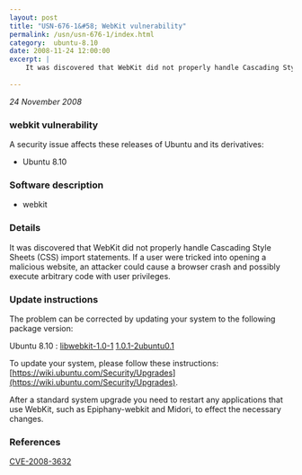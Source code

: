 ```yaml
---
layout: post
title: "USN-676-1&#58; WebKit vulnerability"
permalink: /usn/usn-676-1/index.html
category:  ubuntu-8.10
date: 2008-11-24 12:00:00
excerpt: |
    It was discovered that WebKit did not properly handle Cascading Style Sheets (CSS) import statements. If a user were tricked into opening a malicious website, an attacker could cause a browser crash and possibly execute arbitrary code with user privileges. 
    
--- 
```

 
 

*24 November 2008*

### webkit vulnerability

A security issue affects these releases of Ubuntu and its derivatives:

* Ubuntu 8.10

### Software description

* webkit 

### Details

It was discovered that WebKit did not properly handle Cascading Style Sheets (CSS) import statements. If a user were tricked into opening a malicious website, an attacker could cause a browser crash and possibly execute arbitrary code with user privileges. 

### Update instructions

The problem can be corrected by updating your system to the following package version:

Ubuntu 8.10
 : [libwebkit-1.0-1](https://launchpad.net/ubuntu/+source/webkit) <span> [1.0.1-2ubuntu0.1](https://launchpad.net/ubuntu/+source/webkit/1.0.1-2ubuntu0.1) </span> 

To update your system, please follow these instructions: [https://wiki.ubuntu.com/Security/Upgrades](https://wiki.ubuntu.com/Security/Upgrades).

After a standard system upgrade you need to restart any applications that use WebKit, such as Epiphany-webkit and Midori, to effect the necessary changes. 

### References

 
 [CVE-2008-3632](http://people.ubuntu.com/~ubuntu-security/cve/CVE-2008-3632)
 

